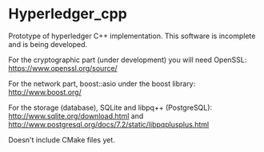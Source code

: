 Hyperledger_cpp
===============

Prototype of hyperledger C++ implementation. This software is incomplete and is being developed.

For the cryptographic part (under development) you will need OpenSSL: https://www.openssl.org/source/

For the network part, boost::asio under the boost library: http://www.boost.org/

For the storage (database), SQLite and libpq++ (PostgreSQL): http://www.sqlite.org/download.html and http://www.postgresql.org/docs/7.2/static/libpqplusplus.html

Doesn't include CMake files yet.
